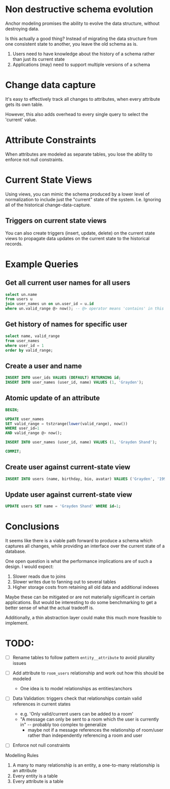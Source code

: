 # Non destructive schema evolution

Anchor modeling promises the ability to evolve the data structure, without destroying data.

Is this actually a good thing? Instead of migrating the data structure from one consistent state to another, you leave
the old schema as is.

1. Users need to have knowledge about the history of a schema rather than just its current state
2. Applications (may) need to support multiple versions of a schema

# Change data capture

It's easy to effectively track all changes to attributes, when every attribute gets its own table.

However, this also adds overhead to every single query to select the 'current' value.

# Attribute Constraints

When attributes are modeled as separate tables, you lose the ability to enforce not null constraints.

# Current State Views

Using views, you can mimic the schema produced by a lower level of normalization to include just the "current" state
of the system. I.e. Ignoring all of the historical change-data-capture.

## Triggers on current state views

You can also create triggers (insert, update, delete) on the current state views to propagate data updates on the
current state to the historical records.


# Example Queries

## Get all current user names for all users

```sql
select un.name
from users u
join user_names un on un.user_id = u.id
where un.valid_range @> now(); -- @> operator means 'contains' in this context
```

## Get history of names for specific user

```sql
select name, valid_range
from user_names
where user_id = 1
order by valid_range;
```

## Create a user and name

```sql
INSERT INTO user_ids VALUES (DEFAULT) RETURNING id;
INSERT INTO user_names (user_id, name) VALUES (1, 'Grayden');
```

## Atomic update of an attribute
```sql
BEGIN;

UPDATE user_names 
SET valid_range = tstzrange(lower(valid_range), now())
WHERE user_id=1
AND valid_range @> now();

INSERT INTO user_names (user_id, name) VALUES (1, 'Grayden Shand');

COMMIT;
```

## Create user against current-state view
```sql
INSERT INTO users (name, birthday, bio, avatar) VALUES ('Grayden', '1996-10-03', 'Data Engineering', 'https://...');
```

## Update user against current-state view
```sql
UPDATE users SET name = 'Grayden Shand' WHERE id=1;
```

# Conclusions

It seems like there is a viable path forward to produce a schema which captures all changes, while providing an
interface over the current state of a database.

One open question is what the performance implications are of such a design. I would expect:
1. Slower reads due to joins
2. Slower writes due to fanning out to several tables
3. Higher storage costs from retaining all old data and additional indexes

Maybe these can be mitigated or are not materially significant in certain applications. But would be interesting
to do some benchmarking to get a better sense of what the actual tradeoff is.

Additionally, a thin abstraction layer could make this much more feasible to implement.

# TODO:
- [ ] Rename tables to follow pattern `entity__attribute` to avoid plurality issues
- [ ] Add attribute to `room_users` relationship and work out how this should be modeled
    * One idea is to model relationships as entities/anchors
- [ ] Data Validation: triggers check that relationships contain valid references in current states
    * e.g. 'Only valid/current users can be added to a room'
    * "A message can only be sent to a room which the user is currently in" -- probably too complex to generalize
        - maybe not if a message references the relationship of room/user rather than independently referencing a room and user
- [ ] Enforce not null constraints


Modelling Rules
1. A many to many relationship is an entity, a one-to-many relationship is an attribute
2. Every entity is a table
3. Every attribute is a table
